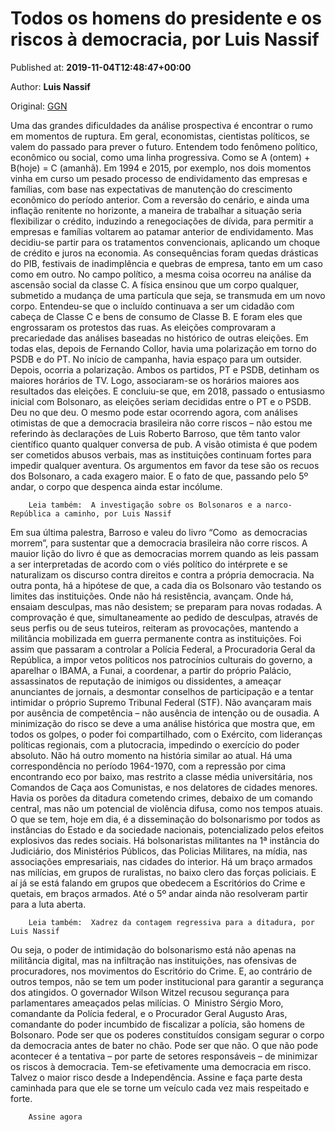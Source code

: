 
# Todos os homens do presidente e os riscos à democracia, por Luis Nassif

Published at: **2019-11-04T12:48:47+00:00**

Author: **Luis Nassif**

Original: [GGN](https://jornalggn.com.br/recado-do-nassif/todos-os-homens-do-presidente-e-os-riscos-a-democracia-por-luis-nassif/)

Uma das grandes dificuldades da análise prospectiva é encontrar o rumo em momentos de ruptura.
Em geral, economistas, cientistas políticos, se valem do passado para prever o futuro. Entendem todo fenômeno político, econômico ou social, como uma linha progressiva. Como se A (ontem) + B(hoje) = C (amanhã).
Em 1994 e 2015, por exemplo, nos dois momentos vinha em curso um pesado processo de endividamento das empresas e famílias, com base nas expectativas de manutenção do crescimento econômico do período anterior. Com a reversão do cenário, e ainda uma inflação renitente no horizonte, a maneira de trabalhar a situação seria flexibilizar o crédito, induzindo a renegociações de dívida, para permitir a empresas e famílias voltarem ao patamar anterior de endividamento.
Mas decidiu-se partir para os tratamentos convencionais, aplicando um choque de crédito e juros na economia. As consequências foram quedas drásticas do PIB, festivais de inadimplência e quebras de empresa, tanto em um caso como em outro.
No campo político, a mesma coisa ocorreu na análise da ascensão social da classe C. A física ensinou que um corpo qualquer, submetido a mudança de uma partícula que seja, se transmuda em um novo corpo. Entendeu-se que o incluído continuava a ser um cidadão com cabeça de Classe C e bens de consumo de Classe B. E foram eles que engrossaram os protestos das ruas.
As eleições comprovaram a precariedade das análises baseadas no histórico de outras eleições. Em todas elas, depois de Fernando Collor, havia uma polarização em torno do PSDB e do PT. No início de campanha, havia espaço para um outsider. Depois, ocorria a polarização. Ambos os partidos, PT e PSDB, detinham os maiores horários de TV. Logo, associaram-se os horários maiores aos resultados das eleições. E concluiu-se que, em 2018, passado o entusiasmo inicial com Bolsonaro, as eleições seriam decididas entre o PT e o PSDB. Deu no que deu.
O mesmo pode estar ocorrendo agora, com análises otimistas de que a democracia brasileira não corre riscos – não estou me referindo às declarações de Luis Roberto Barroso, que têm tanto valor científico quanto qualquer conversa de pub. A visão otimista é que podem ser cometidos abusos verbais, mas as instituições continuam fortes para impedir qualquer aventura. Os argumentos em favor da tese são os recuos dos Bolsonaro, a cada exagero maior. E o fato de que, passando pelo 5º andar, o corpo que despenca ainda estar incólume.

        Leia também:  A investigação sobre os Bolsonaros e a narco-República a caminho, por Luis Nassif
      
Em sua última palestra, Barroso e valeu do livro “Como  as democracias morrem”, para sustentar que a democracia brasileira não corre riscos. A mauior lição do livro é que as democracias morrem quando as leis passam a ser interpretadas de acordo com o viés político do intérprete e se naturalizam os discurso contra direitos e contra a própria democracia.
Na outra ponta, há a hipótese de que, a cada dia os Bolsonaro vão testando os limites das instituições. Onde não há resistência, avançam. Onde há, ensaiam desculpas, mas não desistem; se preparam para novas rodadas. A comprovação é que, simultaneamente ao pedido de desculpas, através de seus perfis ou de seus tuteiros, reiteram as provocações, mantendo a militância mobilizada em guerra permanente contra as instituições.
Foi assim que passaram a controlar a Polícia Federal, a Procuradoria Geral da República, a impor vetos políticos nos patrocínios culturais do governo, a aparelhar o IBAMA, a Funai, a coordenar, a partir do próprio Palácio, assassinatos de reputação de inimigos ou dissidentes, a ameaçar anunciantes de jornais, a desmontar conselhos de participação e a tentar intimidar o próprio Supremo Tribunal Federal (STF). Não avançaram mais por ausência de competência – não ausência de intenção ou de ousadia.
A minimização do risco se deve a uma análise histórica que mostra que, em todos os golpes, o poder foi compartilhado, com o Exército, com lideranças políticas regionais, com a plutocracia, impedindo o exercício do poder absoluto.
Não há outro momento na história similar ao atual. Há uma correspondência no período 1964-1970, com a repressão por cima encontrando eco por baixo, mas restrito a classe média universitária, nos Comandos de Caça aos Comunistas, e nos delatores de cidades menores. Havia os porões da ditadura cometendo crimes, debaixo de um comando central, mas não um potencial de violência difusa, como nos tempos atuais.
O que se tem, hoje em dia, é a disseminação do bolsonarismo por todos as instâncias do Estado e da sociedade nacionais, potencializado pelos efeitos explosivos das redes sociais. Há bolsonaristas militantes na 1ª instância do Judiciário, dos Ministérios Públicos, das Policias Militares, na mídia, nas associações empresariais, nas cidades do interior. Há um braço armados nas milícias, em grupos de ruralistas, no baixo clero das forças policiais. E aí já se está falando em grupos que obedecem a Escritórios do Crime e quetais, em braços armados. Até o 5º andar ainda não resolveram partir para a luta aberta.

        Leia também:  Xadrez da contagem regressiva para a ditadura, por Luis Nassif
      
Ou seja, o poder de intimidação do bolsonarismo está não apenas na militância digital, mas na infiltração nas instituições, nas ofensivas de procuradores, nos movimentos do Escritório do Crime. E, ao contrário de outros tempos, não se tem um poder institucional para garantir a segurança dos atingidos. O governador Wilson Witzel recusou segurança para parlamentares ameaçados pelas milícias. O  Ministro Sérgio Moro, comandante da Polícia federal, e o Procurador Geral Augusto Aras, comandante do poder incumbido de fiscalizar a polícia, são homens de Bolsonaro.
Pode ser que os poderes constituídos consigam segurar o corpo da democracia antes de bater no chão. Pode ser que não.
O que não pode acontecer é a tentativa – por parte de setores responsáveis – de minimizar os riscos à democracia. Tem-se efetivamente uma democracia em risco. Talvez o maior risco desde a Independência.
Assine e faça parte desta caminhada para que ele se torne um veículo cada vez mais respeitado e forte.

        Assine agora
      
